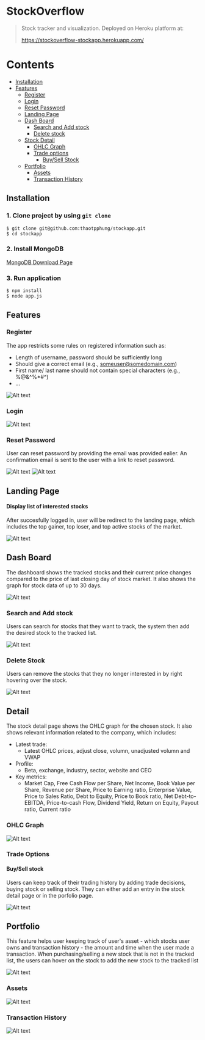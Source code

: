 # StockOverflow
>  Stock tracker and visualization. Deployed on Heroku platform at:
>  
>  https://stockoverflow-stockapp.herokuapp.com/

# Contents  
* [Installation](#installation)  
* [Features](#features)
    * [Register](#register)
    * [Login](#login)
    * [Reset Password](#reset-password)
    * [Landing Page](#landing-page)
    * [Dash Board](#dash-board)
        * [Search and Add stock](#search-and-add-stock)
        * [Delete stock](#delete-stock)
    * [Stock Detail](#detail)
        * [OHLC Graph](#ohlc-graph)
        * [Trade options](#trade-options)
            * [Buy/Sell Stock](#buy/sell-stock)
    * [Portfolio](#portfolio)
        * [Assets](#assets)
        * [Transaction History](#transaction-history)
        

## Installation

### 1. Clone project by using ```git clone```
```
$ git clone git@github.com:thaotpphung/stockapp.git
$ cd stockapp
```

### 2. Install MongoDB
[MongoDB Download Page](https://docs.mongodb.com/manual/administration/install-community/)

### 3. Run application

```
$ npm install
$ node app.js
```

## Features

### Register


The app restricts some rules on registered information such as:
+ Length of username, password should be sufficiently long
+ Should give a correct email (e.g., someuser@somedomain.com)
+ First name/ last name should not contain special characters (e.g., %@&^%*#^)
+ ...

![Alt text](screens/signup.gif?raw=true "Sign Up")

### Login

![Alt text](screens/login.gif?raw=true "Login")

### Reset Password

User can reset password by providing the email was provided ealier. An confirmation email is sent to the user with a link to reset password.  

![Alt text](screens/reset.gif?raw=true "Login Screen")
![Alt text](screens/reset2.gif?raw=true "Login Screen")

## Landing Page

#### Display list of interested stocks

After succesfully logged in, user will be redirect to the landing page, which includes the top gainer, top loser, and top active stocks of the market. 

![Alt text](screens/landing_loggedin.png?raw=true "Login Screen")

## Dash Board

The dashboard shows the tracked stocks and their current price changes compared to the price of last closing day of stock market. It also shows the graph for stock data of up to 30 days.

![Alt text](screens/dashboard.png?raw=true "Dash Board")

### Search and Add stock

Users can search for stocks that they want to track, the system then add the desired stock to the tracked list.


![Alt text](screens/search.gif?raw=true "Search")

### Delete Stock

Users can remove the stocks that they no longer interested in by right hovering over the stock. 

![Alt text](screens/delete.gif?raw=true)

## Detail 

The stock detail page shows the OHLC graph for the chosen stock. It also shows relevant information related to the company, which includes:
* Latest trade: 
    * Latest OHLC prices, adjust close, volumn, unadjusted volumn and VWAP
* Profile: 
    * Beta, exchange, industry, sector, website and CEO
* Key metrics: 
    * Market Cap, Free Cash Flow per Share, Net Income, Book Value per Share, 
    Revenue per Share, Price to Earning ratio,
    Enterprise Value, Price to Sales Ratio,
    Debt to Equity, Price to Book ratio,
    Net Debt-to-EBITDA, Price-to-cash Flow,
    Dividend Yield, Return on Equity,
    Payout ratio, Current ratio

### OHLC Graph

![Alt text](screens/ohlc.png?raw=true)

### Trade Options

#### Buy/Sell stock

Users can keep track of their trading history by adding trade decisions, buying stock or selling stock.
They can either add an entry in the stock detail page or in the porfolio page. 

![Alt text](screens/purchase.gif?raw=true "Purchase")

## Portfolio

This feature helps user keeping track of user's asset - which stocks user owns and transaction history - the amount and time when the user made a transaction. When purchasing/selling 
 a new stock that is not in the tracked list, the users can hover on the stock to add the new stock to the tracked list

![Alt text](screens/portfolio.png?raw=true "Portfolio")

### Assets
![Alt text](screens/assets.png?raw=true "Portfolio")

### Transaction History
![Alt text](screens/history.png?raw=true "Portfolio")
